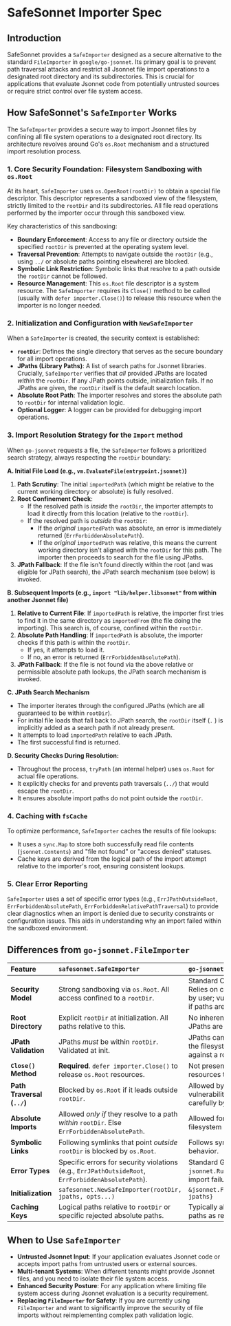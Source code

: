 # SafeSonnet Importer Spec

## Introduction

SafeSonnet provides a `SafeImporter` designed as a secure alternative to the standard `FileImporter` in `google/go-jsonnet`. Its primary goal is to prevent path traversal attacks and restrict all Jsonnet file import operations to a designated root directory and its subdirectories. This is crucial for applications that evaluate Jsonnet code from potentially untrusted sources or require strict control over file system access.

## How SafeSonnet's `SafeImporter` Works

The `SafeImporter` provides a secure way to import Jsonnet files by confining all file system operations to a designated root directory. Its architecture revolves around Go's `os.Root` mechanism and a structured import resolution process.

### 1. Core Security Foundation: Filesystem Sandboxing with `os.Root`

At its heart, `SafeImporter` uses `os.OpenRoot(rootDir)` to obtain a special file descriptor. This descriptor represents a sandboxed view of the filesystem, strictly limited to the `rootDir` and its subdirectories. All file read operations performed by the importer occur through this sandboxed view.

Key characteristics of this sandboxing:
-   **Boundary Enforcement**: Access to any file or directory outside the specified `rootDir` is prevented at the operating system level.
-   **Traversal Prevention**: Attempts to navigate outside the `rootDir` (e.g., using `../` or absolute paths pointing elsewhere) are blocked.
-   **Symbolic Link Restriction**: Symbolic links that resolve to a path outside the `rootDir` cannot be followed.
-   **Resource Management**: This `os.Root` file descriptor is a system resource. The `SafeImporter` requires its `Close()` method to be called (usually with `defer importer.Close()`) to release this resource when the importer is no longer needed.

### 2. Initialization and Configuration with `NewSafeImporter`

When a `SafeImporter` is created, the security context is established:
-   **`rootDir`**: Defines the single directory that serves as the secure boundary for all import operations.
-   **JPaths (Library Paths)**: A list of search paths for Jsonnet libraries. Crucially, `SafeImporter` verifies that *all* provided JPaths are located *within* the `rootDir`. If any JPath points outside, initialization fails. If no JPaths are given, the `rootDir` itself is the default search location.
-   **Absolute Root Path**: The importer resolves and stores the absolute path to `rootDir` for internal validation logic.
-   **Optional Logger**: A logger can be provided for debugging import operations.

### 3. Import Resolution Strategy for the `Import` method

When `go-jsonnet` requests a file, the `SafeImporter` follows a prioritized search strategy, always respecting the `rootDir` boundary:

**A. Initial File Load (e.g., `vm.EvaluateFile(entrypoint.jsonnet)`)**
   1.  **Path Scrutiny**: The initial `importedPath` (which might be relative to the current working directory or absolute) is fully resolved.
   2.  **Root Confinement Check**:
       -   If the resolved path is *inside* the `rootDir`, the importer attempts to load it directly from this location (relative to the `rootDir`).
       -   If the resolved path is *outside* the `rootDir`:
           -   If the *original* `importedPath` was absolute, an error is immediately returned (`ErrForbiddenAbsolutePath`).
           -   If the *original* `importedPath` was relative, this means the current working directory isn't aligned with the `rootDir` for this path. The importer then proceeds to search for the file using JPaths.
   3.  **JPath Fallback**: If the file isn't found directly within the root (and was eligible for JPath search), the JPath search mechanism (see below) is invoked.

**B. Subsequent Imports (e.g., `import "lib/helper.libsonnet"` from within another Jsonnet file)**
   1.  **Relative to Current File**: If `importedPath` is relative, the importer first tries to find it in the same directory as `importedFrom` (the file doing the importing). This search is, of course, confined within the `rootDir`.
   2.  **Absolute Path Handling**: If `importedPath` is absolute, the importer checks if this path is within the `rootDir`.
       -   If yes, it attempts to load it.
       -   If no, an error is returned (`ErrForbiddenAbsolutePath`).
   3.  **JPath Fallback**: If the file is not found via the above relative or permissible absolute path lookups, the JPath search mechanism is invoked.

**C. JPath Search Mechanism**
   - The importer iterates through the configured JPaths (which are all guaranteed to be within `rootDir`).
   - For initial file loads that fall back to JPath search, the `rootDir` itself (`.` ) is implicitly added as a search path if not already present.
   - It attempts to load `importedPath` relative to each JPath.
   - The first successful find is returned.

**D. Security Checks During Resolution:**
   - Throughout the process, `tryPath` (an internal helper) uses `os.Root` for actual file operations.
   - It explicitly checks for and prevents path traversals (`../`) that would escape the `rootDir`.
   - It ensures absolute import paths do not point outside the `rootDir`.

### 4. Caching with `fsCache`

To optimize performance, `SafeImporter` caches the results of file lookups:
-   It uses a `sync.Map` to store both successfully read file contents (`jsonnet.Contents`) and "file not found" or "access denied" statuses.
-   Cache keys are derived from the logical path of the import attempt relative to the importer's root, ensuring consistent lookups.

### 5. Clear Error Reporting

`SafeImporter` uses a set of specific error types (e.g., `ErrJPathOutsideRoot`, `ErrForbiddenAbsolutePath`, `ErrForbiddenRelativePathTraversal`) to provide clear diagnostics when an import is denied due to security constraints or configuration issues. This aids in understanding why an import failed within the sandboxed environment.

## Differences from `go-jsonnet.FileImporter`

| Feature                  | `safesonnet.SafeImporter`                                    | `go-jsonnet.FileImporter`                                |
| :----------------------- | :----------------------------------------------------------- | :------------------------------------------------------- |
| **Security Model**       | Strong sandboxing via `os.Root`. All access confined to a `rootDir`. | Standard OS file operations. Relies on correct path handling by user; vulnerable to traversal if paths are not sanitized. |
| **Root Directory**       | Explicit `rootDir` at initialization. All paths relative to this. | No inherent "root" concept. JPaths are system-wide.     |
| **JPath Validation**     | JPaths *must* be within `rootDir`. Validated at init.        | JPaths can be any directory on the filesystem. No validation against a root. |
| **`Close()` Method**     | **Required**. `defer importer.Close()` to release `os.Root` resources. | Not present. No special resources to release.             |
| **Path Traversal (`../`)** | Blocked by `os.Root` if it leads outside `rootDir`.          | Allowed by default, can lead to vulnerabilities if not handled carefully by the application. |
| **Absolute Imports**     | Allowed *only if* they resolve to a path *within* `rootDir`. Else `ErrForbiddenAbsolutePath`. | Allowed for any valid filesystem path.                  |
| **Symbolic Links**       | Following symlinks that point *outside* `rootDir` is blocked by `os.Root`. | Follows symlinks as per OS behavior.                     |
| **Error Types**          | Specific errors for security violations (e.g., `ErrJPathOutsideRoot`, `ErrForbiddenAbsolutePath`). | Standard Go `os` errors, `jsonnet.RuntimeError` for import failures. |
| **Initialization**       | `safesonnet.NewSafeImporter(rootDir, jpaths, opts...)`       | `&jsonnet.FileImporter{JPaths: jpaths}`                  |
| **Caching Keys**         | Logical paths relative to `rootDir` or specific rejected absolute paths. | Typically absolute paths or paths as resolved by JPaths. |

## When to Use `SafeImporter`

-   **Untrusted Jsonnet Input**: If your application evaluates Jsonnet code or accepts import paths from untrusted users or external sources.
-   **Multi-tenant Systems**: When different tenants might provide Jsonnet files, and you need to isolate their file system access.
-   **Enhanced Security Posture**: For any application where limiting file system access during Jsonnet evaluation is a security requirement.
-   **Replacing `FileImporter` for Safety**: If you are currently using `FileImporter` and want to significantly improve the security of file imports without reimplementing complex path validation logic.
